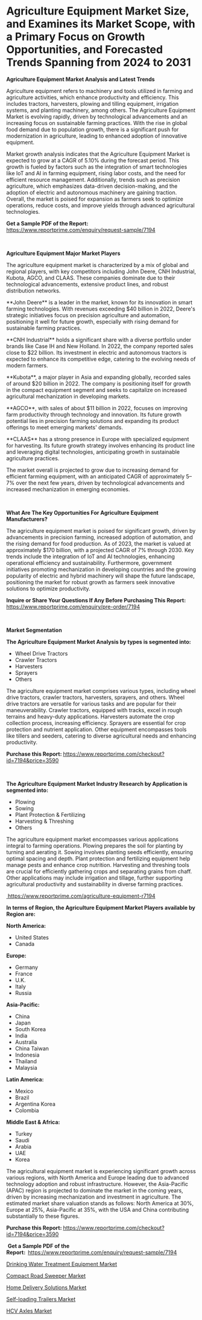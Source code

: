 <p><h1>Agriculture Equipment Market Size, and Examines its Market Scope, with a Primary Focus on Growth Opportunities, and Forecasted Trends Spanning from 2024 to 2031</h1></p><p><strong>Agriculture Equipment Market Analysis and Latest Trends</strong></p>
<p><p>Agriculture equipment refers to machinery and tools utilized in farming and agriculture activities, which enhance productivity and efficiency. This includes tractors, harvesters, plowing and tilling equipment, irrigation systems, and planting machinery, among others. The Agriculture Equipment Market is evolving rapidly, driven by technological advancements and an increasing focus on sustainable farming practices. With the rise in global food demand due to population growth, there is a significant push for modernization in agriculture, leading to enhanced adoption of innovative equipment.</p><p>Market growth analysis indicates that the Agriculture Equipment Market is expected to grow at a CAGR of 5.10% during the forecast period. This growth is fueled by factors such as the integration of smart technologies like IoT and AI in farming equipment, rising labor costs, and the need for efficient resource management. Additionally, trends such as precision agriculture, which emphasizes data-driven decision-making, and the adoption of electric and autonomous machinery are gaining traction. Overall, the market is poised for expansion as farmers seek to optimize operations, reduce costs, and improve yields through advanced agricultural technologies.</p></p>
<p><strong>Get a Sample PDF of the Report:&nbsp;</strong> <a href="https://www.reportprime.com/enquiry/request-sample/7194">https://www.reportprime.com/enquiry/request-sample/7194</a></p>
<p>&nbsp;</p>
<p><strong>Agriculture Equipment Major Market Players</strong></p>
<p><p>The agriculture equipment market is characterized by a mix of global and regional players, with key competitors including John Deere, CNH Industrial, Kubota, AGCO, and CLAAS. These companies dominate due to their technological advancements, extensive product lines, and robust distribution networks.</p><p>**John Deere** is a leader in the market, known for its innovation in smart farming technologies. With revenues exceeding $40 billion in 2022, Deere's strategic initiatives focus on precision agriculture and automation, positioning it well for future growth, especially with rising demand for sustainable farming practices.</p><p>**CNH Industrial** holds a significant share with a diverse portfolio under brands like Case IH and New Holland. In 2022, the company reported sales close to $22 billion. Its investment in electric and autonomous tractors is expected to enhance its competitive edge, catering to the evolving needs of modern farmers.</p><p>**Kubota**, a major player in Asia and expanding globally, recorded sales of around $20 billion in 2022. The company is positioning itself for growth in the compact equipment segment and seeks to capitalize on increased agricultural mechanization in developing markets.</p><p>**AGCO**, with sales of about $11 billion in 2022, focuses on improving farm productivity through technology and innovation. Its future growth potential lies in precision farming solutions and expanding its product offerings to meet emerging markets' demands.</p><p>**CLAAS** has a strong presence in Europe with specialized equipment for harvesting. Its future growth strategy involves enhancing its product line and leveraging digital technologies, anticipating growth in sustainable agriculture practices.</p><p>The market overall is projected to grow due to increasing demand for efficient farming equipment, with an anticipated CAGR of approximately 5–7% over the next few years, driven by technological advancements and increased mechanization in emerging economies.</p></p>
<p>&nbsp;</p>
<p><strong>What Are The Key Opportunities For Agriculture Equipment Manufacturers?</strong></p>
<p><p>The agriculture equipment market is poised for significant growth, driven by advancements in precision farming, increased adoption of automation, and the rising demand for food production. As of 2023, the market is valued at approximately $170 billion, with a projected CAGR of 7% through 2030. Key trends include the integration of IoT and AI technologies, enhancing operational efficiency and sustainability. Furthermore, government initiatives promoting mechanization in developing countries and the growing popularity of electric and hybrid machinery will shape the future landscape, positioning the market for robust growth as farmers seek innovative solutions to optimize productivity.</p></p>
<p><strong>Inquire or Share Your Questions If Any Before Purchasing This Report:</strong> <a href="https://www.reportprime.com/enquiry/pre-order/7194">https://www.reportprime.com/enquiry/pre-order/7194</a></p>
<p>&nbsp;</p>
<p><strong>Market Segmentation</strong></p>
<p><strong>The Agriculture Equipment Market Analysis by types is segmented into:</strong></p>
<p><ul><li>Wheel Drive Tractors</li><li>Crawler Tractors</li><li>Harvesters</li><li>Sprayers</li><li>Others</li></ul></p>
<p><p>The agriculture equipment market comprises various types, including wheel drive tractors, crawler tractors, harvesters, sprayers, and others. Wheel drive tractors are versatile for various tasks and are popular for their maneuverability. Crawler tractors, equipped with tracks, excel in rough terrains and heavy-duty applications. Harvesters automate the crop collection process, increasing efficiency. Sprayers are essential for crop protection and nutrient application. Other equipment encompasses tools like tillers and seeders, catering to diverse agricultural needs and enhancing productivity.</p></p>
<p><strong>Purchase this Report:&nbsp;</strong><a href="https://www.reportprime.com/checkout?id=7194&price=3590">https://www.reportprime.com/checkout?id=7194&price=3590</a></p>
<p>&nbsp;</p>
<p><strong>The Agriculture Equipment Market Industry Research by Application is segmented into:</strong></p>
<p><ul><li>Plowing</li><li>Sowing</li><li>Plant Protection & Fertilizing</li><li>Harvesting & Threshing</li><li>Others</li></ul></p>
<p><p>The agriculture equipment market encompasses various applications integral to farming operations. Plowing prepares the soil for planting by turning and aerating it. Sowing involves planting seeds efficiently, ensuring optimal spacing and depth. Plant protection and fertilizing equipment help manage pests and enhance crop nutrition. Harvesting and threshing tools are crucial for efficiently gathering crops and separating grains from chaff. Other applications may include irrigation and tillage, further supporting agricultural productivity and sustainability in diverse farming practices.</p></p>
<p><a href="https://www.reportprime.com/agriculture-equipment-r7194">&nbsp;https://www.reportprime.com/agriculture-equipment-r7194</a></p>
<p><strong>In terms of Region, the Agriculture Equipment Market Players available by Region are:</strong></p>
<p>
    <p> <strong> North America: </strong>
        <ul>
            <li>United States</li>
            <li>Canada</li>
        </ul>
        </p> 
    <p> <strong> Europe: </strong>
        <ul>
            <li>Germany</li>
            <li>France</li>
            <li>U.K.</li>
            <li>Italy</li>
            <li>Russia</li>
        </ul>
        </p> 
    <p> <strong> Asia-Pacific: </strong>
        <ul>
            <li>China</li>
            <li>Japan</li>
            <li>South Korea</li>
            <li>India</li>
            <li>Australia</li>
            <li>China Taiwan</li>
            <li>Indonesia</li>
            <li>Thailand</li>
            <li>Malaysia</li>
        </ul>
        </p> 
    <p> <strong> Latin America: </strong>
        <ul>
            <li>Mexico</li>
            <li>Brazil</li>
            <li>Argentina Korea</li>
            <li>Colombia</li>
        </ul>
        </p> 
    <p> <strong> Middle East & Africa: </strong>
        <ul>
            <li>Turkey</li>
            <li>Saudi</li>
            <li>Arabia</li>
            <li>UAE</li>
            <li>Korea</li>
        </ul>
    </p>
    </p>
<p><p>The agricultural equipment market is experiencing significant growth across various regions, with North America and Europe leading due to advanced technology adoption and robust infrastructure. However, the Asia-Pacific (APAC) region is projected to dominate the market in the coming years, driven by increasing mechanization and investment in agriculture. The estimated market share valuation stands as follows: North America at 30%, Europe at 25%, Asia-Pacific at 35%, with the USA and China contributing substantially to these figures.</p></p>
<p><strong>Purchase this Report: </strong><a href="https://www.reportprime.com/checkout?id=7194&price=3590">https://www.reportprime.com/checkout?id=7194&price=3590</a></p>
<p>&nbsp;<strong>Get a Sample PDF of the Report:&nbsp;&nbsp;</strong><a href="https://www.reportprime.com/enquiry/request-sample/7194">https://www.reportprime.com/enquiry/request-sample/7194</a></p>
<p><strong></strong></p>
<p><p><a href="https://medium.com/@erinveum/analyzing-key-drivers-in-the-drinking-water-treatment-equipment-market-market-trends-and-future-5553116696ec">Drinking Water Treatment Equipment Market</a></p><p><a href="https://www.linkedin.com/pulse/compact-road-sweeper-market-growth-outlook-from-2024-2031-projecting-sg3ue?trackingId=IuRyA2ByQy6tRXCQj1S4VQ%3D%3D">Compact Road Sweeper Market</a></p><p><a href="https://medium.com/@earlecmcneil/home-delivery-solutions-market-trends-focusing-on-home-delivery-solutions-market-insight-and-801b52c1c99b">Home Delivery Solutions Market</a></p><p><a href="https://issuu.com/reportprime-2/docs/self-loading-trailers-market-size-2_a412fe427db890">Self-loading Trailers Market</a></p><p><a href="https://issuu.com/reportprime-2/docs/hcv-axles-market-size-2030.pptx_4a09286eb4f49e">HCV Axles Market</a></p></p>